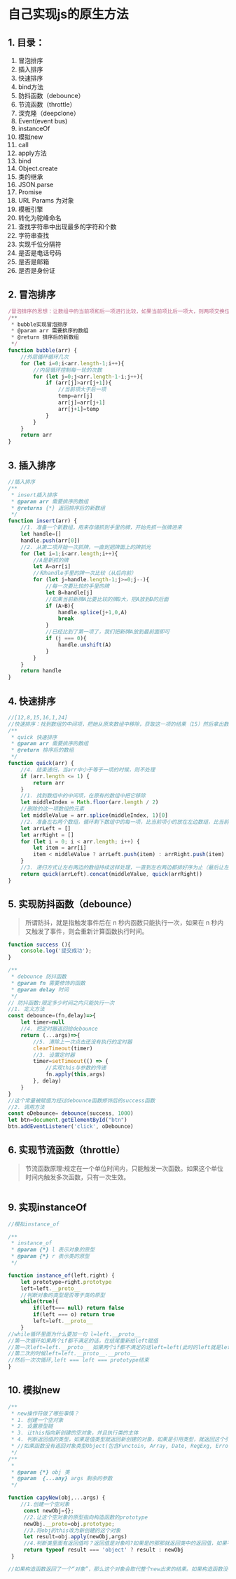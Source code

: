 # 自己实现js的原生方法
## 1. 目录：
1. 冒泡排序
2. 插入排序
3. 快速排序
4. bind方法
5. 防抖函数（debounce）
6. 节流函数（throttle）
7. 深克隆（deepclone）
8. Event(event bus)
9. instanceOf
10. 模拟new
11. call
12. apply方法
13. bind
14. Object.create
15. 类的继承
16. JSON.parse
17. Promise
18. URL Params 为对象
19. 模板引擎
20. 转化为驼峰命名
21. 查找字符串中出现最多的字符和个数
22. 字符串查找
23. 实现千位分隔符
24. 是否是电话号码
25. 是否是邮箱
26. 是否是身份证


## 2. 冒泡排序
```javascript
/冒泡排序的思想：让数组中的当前项和后一项进行比较，如果当前项比后一项大，则两项交换位置
/**
 * bubble实现冒泡排序
 * @param arr 需要排序的数组
 * @return 排序后的新数组
 */
function bubble(arr) {
    //外层循环循环几次
    for (let i=0;i<arr.length-1;i++){
        //内层循环控制每一轮的次数
        for (let j=0;j<arr.length-1-i;j++){
            if (arr[j]>arr[j+1]){
                //当前项大于后一项
                temp=arr[j]
                arr[j]=arr[j+1]
                arr[j+1]=temp
            }
        }
    }
    return arr
}
```




## 3. 插入排序
```javascript
//插入排序
/**
 * insert插入排序
 * @param arr 需要排序的数组
 * @returns {*} 返回排序后的新数组
 */
function insert(arr) {
    //1. 准备一个新数组，用来存储抓到手里的牌，开始先抓一张牌进来
    let handle=[]
    handle.push(arr[0])
    //2. 从第二项开始一次抓牌，一直到把牌面上的牌抓光
    for (let i=1;i<arr.length;i++){
        //A是新抓的牌
        let A=arr[i]
        //和handle手里的牌一次比较（从后向前）
        for (let j=handle.length-1;j>=0;j--){
            //每一次要比较的手里的牌
            let B=handle[j]
            //如果当前新牌A比要比较的牌B大，把A放到B的后面
            if (A>B){
                handle.splice(j+1,0,A)
                break
            }
            //已经比到了第一项了，我们把新牌A放到最前面即可
            if (j === 0){
                handle.unshift(A)
            }
        }
    }
    return handle
}
```

## 4. 快速排序
```javascript
//[12,8,15,16,1,24]
//快速排序：找到数组的中间项，把她从原来数组中移除，获取这一项的结果（15）然后拿出数组中的每一项和中间项比较，小的放左边，大的放右边，左右两边继续这个操作
/**
 * quick 快速排序
 * @param arr 需要排序的数组
 * @return 排序后的数组
 */
function quick(arr) {
    //4. 结束递归，当arr中小于等于一项的时候，则不处理
    if (arr.length <= 1) {
        return arr
    }
    //1. 找到数组中的中间项，在原有的数组中把它移除
    let middleIndex = Math.floor(arr.length / 2)
    //删除的这一项数组的元素
    let middleValue = arr.splice(middleIndex, 1)[0]
    //2. 准备左右两个数组，循环剩下数组中的每一项，比当前项小的放在左边数组，比当前项大的放右边数组
    let arrLeft = []
    let arrRight = []
    for (let i = 0; i < arr.length; i++) {
        let item = arr[i]
        item < middleValue ? arrLeft.push(item) : arrRight.push(item)
    }
    //3. 递归方式让左右两边的数组持续这样处理，一直到左右两边都排好序为止（最后让左边+中间+右边拼接成后的结果）
    return quick(arrLeft).concat(middleValue, quick(arrRight))
}
```

## 5. 实现防抖函数（debounce）

> 所谓防抖，就是指触发事件后在 n 秒内函数只能执行一次，如果在 n 秒内又触发了事件，则会重新计算函数执行时间。  

```javascript
function success (){
    console.log('提交成功');
}

/**
 * debounce 防抖函数
 * @param fn 需要修饰的函数
 * @param delay 时间
 */
// 防抖函数:限定多少时间之内只能执行一次
//1. 定义方法
const debounce=(fn,delay)=>{
    let timer=null
    //4. 把定时器返回给debounce
    return (...args)=>{
        //5. 清除上一次点击还没有执行的定时器
        clearTimeout(timer)
        //3. 设置定时器
        timer=setTimeout(() => {
            //实现this与参数的传递
            fn.apply(this,args)
        }, delay)
    }
}
//这个常量被赋值为经过debounce函数修饰后的success函数
//2. 调用方法
const oDebounce= debounce(success, 1000)
let btn=document.getElementById("btn")
btn.addEventListener('click', oDebounce)
```

## 6. 实现节流函数（throttle）
> 节流函数原理:规定在一个单位时间内，只能触发一次函数。如果这个单位时间内触发多次函数，只有一次生效。  
```javascript

```

## 9. 实现instanceOf
```javascript
//模拟instance_of

/**
 * instance_of
 * @param {*} l 表示对象的原型
 * @param {*} r 表示类的原型
 */

function instance_of(left,right) {
    let prototype=right.prototype
    left=left.__proto__
    //判断对象的类型是否等于类的原型
    while(true){
        if(left=== null) return false
        if(left === o) return true
        left=left.__proto__
    }
//while循环里面为什么要加一句 l=left.__proto__
//第一次循环如果两个if都不满足的话，在结尾重新给left赋值
//第一次left=left.__proto__ 如果两个if都不满足的话left=left(此时的left就是left.__proto__).__proto__
//第二次的时候left=left.__proto__.__proto__
//然后一次次循环,left === left === prototype结束
}
```

## 10. 模拟new
```javascript
/**
 * new操作符做了哪些事情？
 * 1. 创建一个空对象
 * 2. 设置原型链
 * 3. 让this指向新创建的空对象，并且执行类的主体
 * 4. 判断返回值的类型，如果是值类型就返回新创建的对象，如果是引用类型，就返回这个引用类型的对象
 * //如果函数没有返回对象类型Object(包含Functoin, Array, Date, RegExg, Error)，那么new表达式中的函数调用将返回该对象引用
 */
/**
 * 
 * @param {*} obj 类
 * @param  {...any} args 剩余的参数
 */

function capyNew(obj,...args) {
    //1.创建一个空对象
     const newObj={};
     //2.让这个空对象的原型指向构造函数的prototype
     newObj.__proto=obj.prototype;
     //3.将obj的this改为新创建的这个对象
     let result=obj.apply(newObj,args)
     //4.判断类里面有返回值吗？返回值是对象吗?如果是的那那就返回类中的返回值，如果不是的话那就返回新创建的对象
     return typeof result === 'object' ? result : newObj
 }

//如果构造函数返回了一个“对象”，那么这个对象会取代整个new出来的结果。如果构造函数没有返回对象，那么new出来的结果为步骤1创建的对象。（一般情况下构造函数不返回任何值，不过用户如果想覆盖这个返回值，可以自己选择返回一个普通对象来覆盖。当然，返回数组也会覆盖，因为数组也是对象。
```